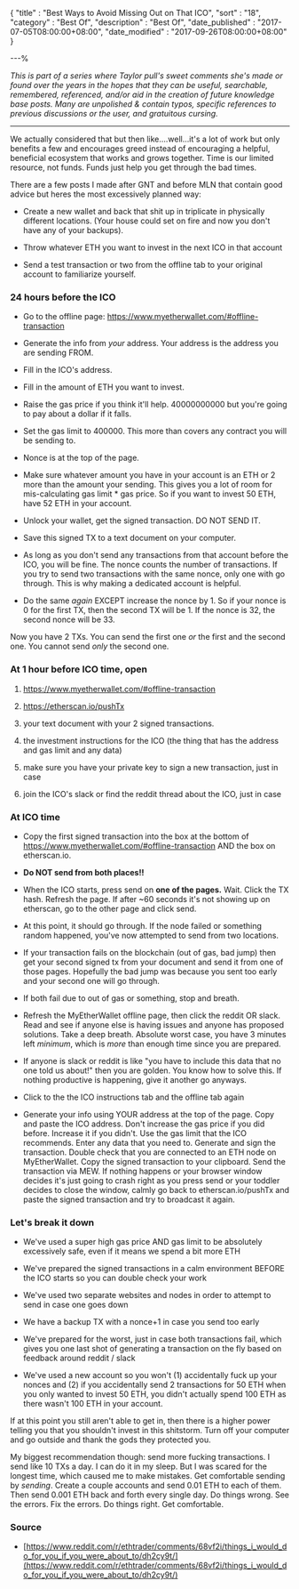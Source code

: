 {
"title"       : "Best Ways to Avoid Missing Out on That ICO",
"sort"        : "18",
"category"    : "Best Of",
"description" : "Best Of",
"date_published" : "2017-07-05T08:00:00+08:00",
"date_modified"  : "2017-09-26T08:00:00+08:00"
}

---%



*This is part of a series where Taylor pull's sweet comments she's made or found over the years in the hopes that they can be useful, searchable, remembered, referenced, and/or aid in the creation of future knowledge base posts. Many are unpolished & contain typos, specific references to previous discussions or the user, and gratuitous cursing.*

---

We actually considered that but then like....well...it's a lot of work but only benefits a few and encourages greed instead of encouraging a helpful, beneficial ecosystem that works and grows together. Time is our limited resource, not funds. Funds just help you get through the bad times.

There are a few posts I made after GNT and before MLN that contain good advice but heres the most excessively planned way:

- Create a new wallet and back that shit up in triplicate in physically different locations. (Your house could set on fire and now you don't have any of your backups).

- Throw whatever ETH you want to invest in the next ICO in that account

- Send a test transaction or two from the offline tab to your original account to familiarize yourself.

### 24 hours before the ICO

- Go to the offline page: https://www.myetherwallet.com/#offline-transaction

- Generate the info from *your* address. Your address is the address you are sending FROM.

- Fill in the ICO's address.

- Fill in the amount of ETH you want to invest.

- Raise the gas price if you think it'll help. 40000000000 but you're going to pay about a dollar if it falls.

- Set the gas limit to 400000. This more than covers any contract you will be sending to.

- Nonce is at the top of the page.

- Make sure whatever amount you have in your account is an ETH or 2 more than the amount your sending. This gives you a lot of room for mis-calculating gas limit * gas price. So if you want to invest 50 ETH, have 52 ETH in your account.

- Unlock your wallet, get the signed transaction. DO NOT SEND IT.

- Save this signed TX to a text document on your computer.

- As long as you don't send any transactions from that account before the ICO, you will be fine. The nonce counts the number of transactions. If you try to send two transactions with the same nonce, only one with go through. This is why making a dedicated account is helpful.

- Do the same *again* EXCEPT increase the nonce by 1. So if your nonce is 0 for the first TX, then the second TX will be 1. If the nonce is 32, the second nonce will be 33.

Now you have 2 TXs. You can send the first one *or* the first and the second one. You cannot send *only* the second one.

### At 1 hour before ICO time, open

1. https://www.myetherwallet.com/#offline-transaction

2. https://etherscan.io/pushTx

3. your text document with your 2 signed transactions.

4. the investment instructions for the ICO (the thing that has the address and gas limit and any data)

5. make sure you have your private key to sign a new transaction, just in case

6. join the ICO's slack or find the reddit thread about the ICO, just in case

### At ICO time

- Copy the first signed transaction into the box at the bottom of https://www.myetherwallet.com/#offline-transaction AND the box on etherscan.io.

- **Do NOT send from both places!!**

- When the ICO starts, press send on **one of the pages.** Wait. Click the TX hash. Refresh the page. If after ~60 seconds it's not showing up on etherscan, go to the other page and click send.

- At this point, it should go through. If the node failed or something random happened, you've now attempted to send from two locations.

- If your transaction fails on the blockchain (out of gas, bad jump) then get your second signed tx from your document and send it from one of those pages. Hopefully the bad jump was because you sent too early and your second one will go through.

- If both fail due to out of gas or something, stop and breath.

- Refresh the MyEtherWallet offline page, then click the reddit OR slack. Read and see if anyone else is having issues and anyone has proposed solutions. Take a deep breath. Absolute worst case, you have 3 minutes left *minimum*, which is *more* than enough time since you are prepared.

- If anyone is slack or reddit is like "you have to include this data that no one told us about!" then you are golden. You know how to solve this. If nothing productive is happening, give it another go anyways.

-  Click to the the ICO instructions tab and the offline tab again

- Generate your info using YOUR address at the top of the page. Copy and paste the ICO address. Don't increase the gas price if you did before. Increase it if you didn't. Use the gas limit that the ICO recommends. Enter any data that you need to. Generate and sign the transaction. Double check that you are connected to an ETH node on MyEtherWallet. Copy the signed transaction to your clipboard. Send the transaction via MEW. If nothing happens or your browser window decides it's just going to crash right as you press send or your toddler decides to close the window, calmly go back to etherscan.io/pushTx and paste the signed transaction and try to broadcast it again.


### Let's break it down

- We've used a super high gas price AND gas limit to be absolutely excessively safe, even if it means we spend a bit more ETH

- We've prepared the signed transactions in a calm environment BEFORE the ICO starts so you can double check your work

- We've used two separate websites and nodes in order to attempt to send in case one goes down

- We have a backup TX with a nonce+1 in case you send too early

- We've prepared for the worst, just in case both transactions fail, which gives you one last shot of generating a transaction on the fly based on feedback around reddit / slack

- We've used a new account so you won't (1) accidentally fuck up your nonces and (2) if you accidentally send 2 transactions for 50 ETH when you only wanted to invest 50 ETH, you didn't actually spend 100 ETH as there wasn't 100 ETH in your account.

If at this point you still aren't able to get in, then there is a higher power telling you that you shouldn't invest in this shitstorm. Turn off your computer and go outside and thank the gods they protected you.

My biggest recommendation though: send more fucking transactions. I send like 10 TXs a day. I can do it in my sleep. But I was scared for the longest time, which caused me to make mistakes. Get comfortable sending by *sending*. Create a couple accounts and send 0.01 ETH to each of them. Then send 0.001 ETH back and forth every single day. Do things wrong. See the errors. Fix the errors. Do things right. Get comfortable.

### Source

- [https://www.reddit.com/r/ethtrader/comments/68vf2i/things_i_would_do_for_you_if_you_were_about_to/dh2cy9t/](https://www.reddit.com/r/ethtrader/comments/68vf2i/things_i_would_do_for_you_if_you_were_about_to/dh2cy9t/)
